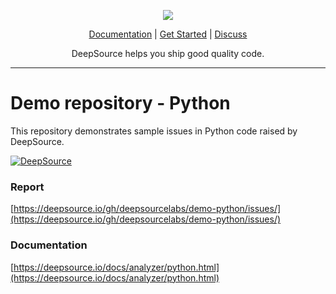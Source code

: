 <p align="center">
  <img src="https://deepsource.io/images/logo-wordmark-dark.svg" />
</p>

<p align="center">
  <a href="https://deepsource.io/docs/">Documentation</a> |
  <a href="https://deepsource.io/signup/">Get Started</a> |
  <a href="https://discuss.deepsource.io/">Discuss</a>
</p>

<p align="center">
  DeepSource helps you ship good quality code.
</p>

</p>

---

# Demo repository - Python

This repository demonstrates sample issues in Python code raised by DeepSource.

[![DeepSource](https://static.deepsource.io/deepsource-badge-light.svg)](https://deepsource.io/gh/deepsourcelabs/cli/?ref=repository-badge)

### Report

[https://deepsource.io/gh/deepsourcelabs/demo-python/issues/](https://deepsource.io/gh/deepsourcelabs/demo-python/issues/)

### Documentation

[https://deepsource.io/docs/analyzer/python.html](https://deepsource.io/docs/analyzer/python.html)
